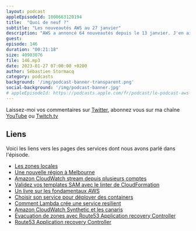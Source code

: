 ```yaml
---
layout: podcast
appleEpisodeId: 1000663120194
title:  "Quoi de neuf ?"
subtitle: "Les nouveautés AWS au 27 janvier"
description: "AWS a annoncé 64 nouveautés depuis le 13 janvier. J'en ai épinglé 4 qui pourraient être intéressantes pour les builders que vous êtes. On parle d'une nouvelle région et de nouvelles local zones. J'ai aussi trouvé un livre sur les fondamentaux d'AWS, une nouvelle page de doc pour vous aider à choisir une solution pour déployer vos conteneurs et un blog post qui explique comment AWS Lambda teste sa résilience et comment vous pouvez en faire de même."
guest: 
episode: 146
duration: "00:21:18"
size: 40903076
file: 146.mp3
date: 2023-01-27 07:00:00 +0200
author: Sébastien Stormacq
category: podcasts
background: '/img/podcast-banner-transparent.png'
social-background: '/img/podcast-banner.jpg'
# appleEpisodeId: https://podcasts.apple.com/fr/podcast/le-podcast-aws-en-français/id1452118442
---
```


Laissez-moi vos commentaires sur [Twitter](https://twitter.com/sebsto), abonnez vous sur ma chaîne [YouTube](https://www.youtube.com/sebsto) ou [Twitch.tv](https://www.twitch.tv/sebAWS)

## Liens

Voici les liens vers les pages des services dont nous avons parlé dans l'épisode.

- [Les zones locales](https://aws.amazon.com/about-aws/global-infrastructure/localzones/locations/?nc=sn&loc=3)
- [Une nouvelle région à Melbourne](https://aws.amazon.com/blogs/aws/now-open-aws-asia-pacific-melbourne-region-in-australia/)
- [Amazon CloudWatch stream depuis plusieurs comptes](https://aws.amazon.com/blogs/aws/now-open-aws-asia-pacific-melbourne-region-in-australia/)
- [Validez vos templates SAM avec le linter de CloudFormation](https://aws.amazon.com/about-aws/whats-new/2023/01/validate-aws-serverless-application-model-templates-cloudformation-linter/)
- [Un livre sur les fondamentaux AWS](https://awsfundamentals.com/)
- [Choisir son service pour déployer des containers](https://docs.aws.amazon.com/prescriptive-guidance/latest/build-first-containers/choose-container-service.html)
- [Comment Lambda crée une service resilient](https://aws.amazon.com/blogs/compute/aws-lambda-resilience-under-the-hood/)
- [Amazon CloudWatch Synthetic et les canaris](https://docs.aws.amazon.com/AmazonCloudWatch/latest/monitoring/CloudWatch_Synthetics_Canaries.html)
- [Evacuation de zones avec Route53 Application recovery Controller](https://docs.aws.amazon.com/r53recovery/latest/dg/arc-zonal-shift.html)
- [Route53 Application recovery Controller](https://aws.amazon.com/blogs/aws/amazon-route-53-application-recovery-controller/)
